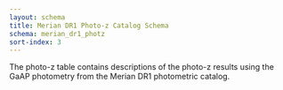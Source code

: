 ```yaml
---
layout: schema
title: Merian DR1 Photo-z Catalog Schema
schema: merian_dr1_photz
sort-index: 3
---
```

The photo-z table contains descriptions of the photo-z results using the GaAP photometry from the Merian DR1 photometric catalog.